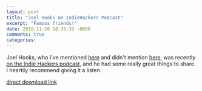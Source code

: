 ```yaml
---
layout: post
title: "Joel Hooks on IndieHackers Podcast"
excerpt: "Famous friends!"
date: 2018-11-28 18:35:33 -0600
comments: true
categories: 
---
```


Joel Hooks, who I've mentioned [here]({{site.baseurl}}/2018/04/17/joel-hooks-on-indie-hackers/) and didn't mention [here]({{site.baseurl}}/2018/06/24/pdx-2018.html "But that's who we were visiting"), was recently [on the Indie Hackers podcast](https://www.indiehackers.com/podcast/075-joel-hooks-of-egghead), and he had some really great things to share. I heartily recommend giving it a listen.

<div data-bt-embed="https://player.backtracks.fm/indiehackers/indiehackers/m/075-escaping-the-9-to-5-grind-to-create-a-3-million-business-with-joel-hooks-of-egghead-io" data-bt-theme="light" data-bt-show-art-cover="true"></div><script>(function(p,l,a,y,e,r,s){if(p[y]) return;if(p[e]) return p[e]();s=l.createElement(a);l.head.appendChild((s.async=p[y]=true,s.src=r,s))}(window,document,'script','__btL','__btR','https://player.backtracks.fm/embedder.js'))</script>

[direct download link](https://backtracks.fm/indiehackers/pr/a17c46b4-e9e5-11e8-b110-0e6378829f18/joel-hooks-of-egghead-io.mp3?s=1&r=https%3A%2F%2Fwww.indiehackers.com%2Fpodcast%2F075-joel-hooks-of-egghead)